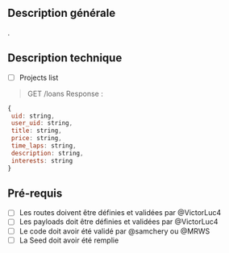## Description générale

.

## Description technique
- [ ] Projects list  
> GET /loans
> Response : 
 ```javascript 
 {
  uid: string,
  user_uid: string,
  title: string,
  price: string,
  time_laps: string,
  description: string,
  interests: string
}
 ```

## Pré-requis

- [ ] Les routes doivent être définies et validées par @VictorLuc4 
- [ ] Les payloads doit être définies et validées par @VictorLuc4
- [ ] Le code doit avoir été validé par @samchery ou @MRWS 
- [ ] La Seed doit avoir été remplie
